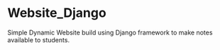 # Website_Django
Simple Dynamic Website build using Django framework to make notes available to students.
